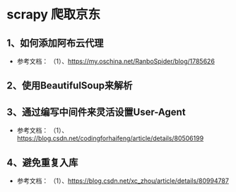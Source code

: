 # scrapy 爬取京东
## 1、如何添加阿布云代理

- 参考文档：
（1）、https://my.oschina.net/RanboSpider/blog/1785626

## 2、使用BeautifulSoup来解析

## 3、通过编写中间件来灵活设置User-Agent

- 参考文档：
（1）、https://blog.csdn.net/codingforhaifeng/article/details/80506199


## 4、避免重复入库


- 参考文档：
（1）、https://blog.csdn.net/xc_zhou/article/details/80994787